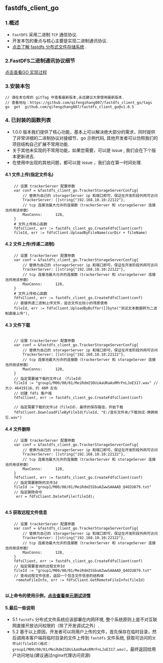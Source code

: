 ## fastdfs_client_go

### 1.概述

- `FastDFS` 采用二进制 `TCP` 通信协议.  
- 开发本包的重点与核心主要是实现二进制通讯协议.  
- [点击了解 fastdfs 分布式文件存储系统](https://github.com/happyfish100/fastdfs) .

### 2.FastDFS二进制通讯协议细节

[点击查看GO 实现过程](./tcp_protocal_detail.md)

### 3.安装本包

```code 
// 请在本仓库的 gitTag 中查看最新版本,永远建议大家使用最新版本.  
// 查看地址：https://github.com/qifengzhang007/fastdfs_client_go/tags
go  get  github.com/qifengzhang007/fastdfs_client_go@v1.0.5

```

### 4. 已封装的函数列表

- 1.0.0 版本我们提供了核心功能，基本上可以解决绝大部分的需求，同时提供了非常详细的二进制协议对接细节、go 示例代码, 其他开发者可以仿照我们的项目结构自己扩展不常用功能.
- 关于其他未实现的不常用功能，如果您需要，可以提 issue , 我们会在下个版本更新进去.
- 在使用中出现的其他问题，都可以提 issue ，我们会在第一时间处理.

#### 4.1 文件上传(指定文件名)

```code  
    // 设置 trackerServer 配置参数
    var conf = &fastdfs_client_go.TrackerStorageServerConfig{
	    // 替换为自己的 storagerServer ip 和端口即可，保证在开发阶段外网可访问
        TrackerServer: []string{"192.168.10.10:22122"},
        // tcp 连接池最大允许的连接数（trackerServer 和 storageServer 连接池共用该参数）
        MaxConns:      128,
    }
    # 文件上传核心函数
    fdfsClient, err := fastdfs_client_go.CreateFdfsClient(conf)
    fileId, err := fdfsClient.UploadByFileName(curDir + fileName)

```

#### 4.2 文件上传(传递二进制)

```code  
    // 设置 trackerServer 配置参数
    var conf = &fastdfs_client_go.TrackerStorageServerConfig{
	    // 替换为自己的 storagerServer ip 和端口即可，保证在开发阶段外网可访问
        TrackerServer: []string{"192.168.10.10:22122"},
        // tcp 连接池最大允许的连接数（trackerServer 和 storageServer 连接池共用该参数）
        MaxConns:      128,
    }
    # 文件上传核心函数
    fdfsClient, err := fastdfs_client_go.CreateFdfsClient(conf)
    // 直接传递二进制上传文件，适合文件比较小的场景使用
    fileId, err := fdfsClient.UploadByBuffer([]byte("测试文本数据转为二进制直接上传"),

```

#### 4.3 文件下载

```code  

    // 设置 trackerServer 配置参数
    var conf = &fastdfs_client_go.TrackerStorageServerConfig{
	    // 替换为自己的 storagerServer ip 和端口即可，保证在开发阶段外网可访问
        TrackerServer: []string{"192.168.10.10:22122"},
        // tcp 连接池最大允许的连接数（trackerServer 和 storageServer 连接池共用该参数）
        MaxConns:      128,
    }
    // 指定需要被下载的文件id （fileId）
    fileId := "group1/M00/00/01/MeiRdmISDUiAaURaAsRMrFnLJoE317.wav" // 大小 46419116，约 46M 左右
    // 创建 fdfs 客户端
    fdfsClient, err := fastdfs_client_go.CreateFdfsClient(conf)
    
    // 指定需要下载的文件id（fileId），最终的保存路径，开始下载
	fdfsClient.DownloadFileByFileId(fileId, "E:/音乐文件夹/下载测试-俩俩相忘.wav")

```

#### 4.4 文件删除

```code   
    // 设置 trackerServer 配置参数
    var conf = &fastdfs_client_go.TrackerStorageServerConfig{
	    // 替换为自己的 storagerServer ip 和端口即可，保证在开发阶段外网可访问
        TrackerServer: []string{"192.168.10.10:22122"},
        // tcp 连接池最大允许的连接数（trackerServer 和 storageServer 连接池共用该参数）
        MaxConns:      128,
    }
	fdfsClient, err := fastdfs_client_go.CreateFdfsClient(conf)
	// 指定需要删除的文件Id
	fileId := "group1/M00/00/01/MeiRdmISSbuAZwwSAAAAD_Q4O2U879.txt"
	// 指定删除命令
	 err = fdfsClient.DeleteFile(fileId);
	 
```

#### 4.5 获取远程文件信息

```code   
    // 设置 trackerServer 配置参数
    var conf = &fastdfs_client_go.TrackerStorageServerConfig{
	    // 替换为自己的 storagerServer ip 和端口即可，保证在开发阶段外网可访问
        TrackerServer: []string{"192.168.10.10:22122"},
        // tcp 连接池最大允许的连接数（trackerServer 和 storageServer 连接池共用该参数）
        MaxConns:      128,
    }
	fdfsClient, err := fastdfs_client_go.CreateFdfsClient(conf)
	// 指定需要查询的远程文件Id
	fileId := "group1/M00/00/01/MeiRdmISSbuAZwwSAAAAD_Q4O2U879.txt"
	// 查询远程文件信息，返回一个包含文件信息的结构体
	 remoteFileInfo, err := fdfsClient.GetRemoteFileInfo(fileId)
	 
```

####  以上命令的使用示例，[点击查看单元测试详情](./test/fdfscClient_test.go)  


#### 5.最后一些说明  
- 5.1 `fastdfs` 分布式文件系统应该部署在内网环境,  整个系统原则上是不对互联网直接开放访问权限的（除了开发调试之外）.    
- 5.2 基于以上原因，开发者可以将用户上传的文件，首先保存在临时目录，然后调用本客户端将临时目录的文件上传到 `fastdfs` 文件系统, 获取可访问的`文件id(fileId)(格式：group1/M00/00/01/MeiRdmISDUiAaURaAsRMrFnLJoE317.wav)`，最终返回给用户访问地址(建议通过nginx代理访问资源)  

